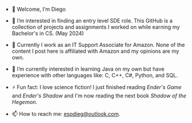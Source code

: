 - 👋 Welcome, I’m Diego
- 👀 I’m interested in finding an entry level SDE role. This GitHub is a collection of projects and assignments I worked on while earning my Bachelor's in CS. (May 2024)
- 💼 Currently I work as an IT Support Associate for Amazon. None of the content I post here is affiliated with Amazon and my opinions are my own.
- 🌱 I’m currently interested in learning Java on my own but have experience with other languages like: C, C++, C#, Python, and SQL. 
- ⚡ Fun fact: I love science fiction! I just finished reading *Ender's Game* and *Ender's Shadow* and I'm now reading the next book *Shadow of the Hegemon*.

- 📫 How to reach me: espdieg@outlook.com.

<!---
espdieg/espdieg is a ✨ special ✨ repository because its `README.md` (this file) appears on your GitHub profile.
You can click the Preview link to take a look at your changes.
--->
